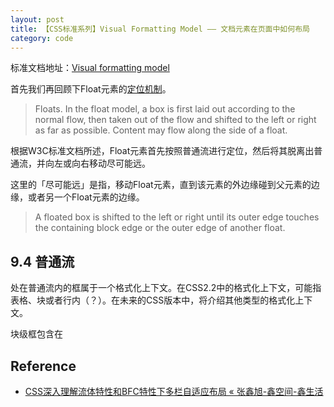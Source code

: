 ```yaml
---
layout: post
title: 【CSS标准系列】Visual Formatting Model —— 文档元素在页面中如何布局
category: code
---
```


标准文档地址：[Visual formatting model](https://www.w3.org/TR/CSS22/visuren.html#floats)

首先我们再回顾下Float元素的[定位机制](https://www.w3.org/TR/CSS22/visuren.html#positioning-scheme)。

> Floats. 
> In the float model, a box is first laid out according to the normal flow, then taken out of the flow and shifted to the left or right as far as possible. Content may flow along the side of a float.

根据W3C标准文档所述，Float元素首先按照普通流进行定位，然后将其脱离出普通流，并向左或向右移动尽可能远。

这里的「尽可能远」是指，移动Float元素，直到该元素的外边缘碰到父元素的边缘，或者另一个Float元素的边缘。

> A floated box is shifted to the left or right until its outer edge touches the containing block edge or the outer edge of another float.


## 9.4 普通流

处在普通流内的框属于一个格式化上下文。在CSS2.2中的格式化上下文，可能指表格、块或者行内（？）。在未来的CSS版本中，将介绍其他类型的格式化上下文。

块级框包含在



## Reference

- [CSS深入理解流体特性和BFC特性下多栏自适应布局 « 张鑫旭-鑫空间-鑫生活](http://www.zhangxinxu.com/wordpress/2015/02/css-deep-understand-flow-bfc-column-two-auto-layout/)
